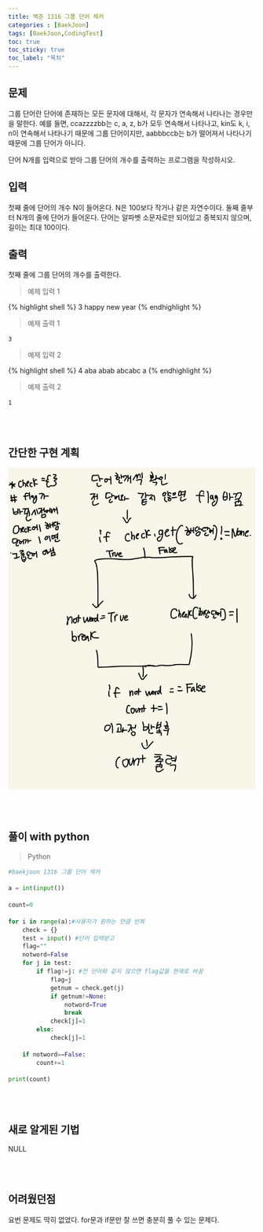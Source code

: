 ```yaml
---
title: 백준 1316 그룹 단어 체커
categories : [BaekJoon]
tags: [BaekJoon,CodingTest]
toc: true
toc_sticky: true
toc_label: "목차"
---
```




문제
--

그룹 단어란 단어에 존재하는 모든 문자에 대해서, 각 문자가 연속해서 나타나는 경우만을 말한다. 예를 들면, ccazzzzbb는 c, a, z, b가 모두 연속해서 나타나고, kin도 k, i, n이 연속해서 나타나기 때문에 그룹 단어이지만, aabbbccb는 b가 떨어져서 나타나기 때문에 그룹 단어가 아니다.

단어 N개를 입력으로 받아 그룹 단어의 개수를 출력하는 프로그램을 작성하시오.

입력
--

첫째 줄에 단어의 개수 N이 들어온다. N은 100보다 작거나 같은 자연수이다. 둘째 줄부터 N개의 줄에 단어가 들어온다. 단어는 알파벳 소문자로만 되어있고 중복되지 않으며, 길이는 최대 100이다.

출력
--

첫째 줄에 그룹 단어의 개수를 출력한다.


>예제 입력 1

{% highlight shell %}
3
happy
new
year
{% endhighlight %}



>예제 출력 1


```
3
```
>예제 입력 2

{% highlight shell %}
4
aba
abab
abcabc
a
{% endhighlight %}



>예제 출력 2


```
1
```
<br><br>


간단한 구현 계획
--


![구현계획](/assets/img/al_prob/baekjoon1316.jpg)


<br><br>


풀이 with python
--
>Python

```python
#baekjoon 1316 그룹 단어 체커

a = int(input())

count=0

for i in range(a):#사용자가 원하는 만큼 반복
    check = {}
    test = input() #단어 입력받고
    flag=""
    notword=False
    for j in test:
        if flag!=j: #전 단어와 같지 않으면 flag값을 현재로 바꿈
            flag=j
            getnum = check.get(j)
            if getnum!=None:
                notword=True
                break
            check[j]=1
        else:
            check[j]=1
    
    if notword==False:
        count+=1

print(count)

```
<br><br>

새로 알게된 기법
--


NULL


<br><br>

어려웠던점
--


<p>요번 문제도 딱히 없었다. for문과 if문만 잘 쓰면 충분히 풀 수 있는 문제다.</p>